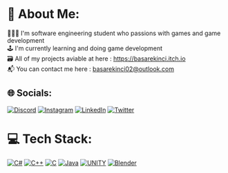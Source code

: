 # 🪪 About Me:
🧑🏻‍🎓 I'm software engineering student who passions with games and game development<br>🕹️ I'm currently learning and doing game development<br>🗃️ All of my projects aviable at here : https://basarekinci.itch.io<br>📬 You can contact me here : basarekinci02@outlook.com


## 🌐 Socials:
[![Discord](https://img.shields.io/badge/Discord-%237289DA.svg?logo=discord&logoColor=white)](https://discord.gg/basarekinci) [![Instagram](https://img.shields.io/badge/Instagram-%23E4405F.svg?logo=Instagram&logoColor=white)](https://instagram.com/basar.ekincii) [![LinkedIn](https://img.shields.io/badge/LinkedIn-%230077B5.svg?logo=linkedin&logoColor=white)](https://linkedin.com/in/ismail-basar-ekinci-446674202) [![Twitter](https://img.shields.io/badge/Twitter-%231DA1F2.svg?logo=Twitter&logoColor=white)](https://twitter.com/BasarEkincii) 

# 💻 Tech Stack:
[![C#](https://img.shields.io/badge/c%23-%23239120.svg?style=for-the-badge&logo=c-sharp&logoColor=white)](https://learn.microsoft.com/en-us/dotnet/csharp/) [![C++](https://img.shields.io/badge/c++-%2300599C.svg?style=for-the-badge&logo=c%2B%2B&logoColor=white)](https://learn.microsoft.com/en-us/cpp/cpp/?view=msvc-170) [![C](https://img.shields.io/badge/c-%2300599C.svg?style=for-the-badge&logo=c&logoColor=white)](https://learn.microsoft.com/en-us/cpp/c-language/?view=msvc-170) [![Java](https://img.shields.io/badge/java-%23ED8B00.svg?style=for-the-badge&logo=java&logoColor=white)](https://www.w3schools.com/java/default.asp) [![UNITY](https://img.shields.io/badge/Unity-%2320232a.svg?style=for-the-badge&logo=unity&logoColor=white)](https://unity.com/products/unity-engine) [![Blender](https://img.shields.io/badge/blender-%23F5792A.svg?style=for-the-badge&logo=blender&logoColor=white)](https://www.blender.org)

<!-- Proudly created with GPRM ( https://gprm.itsvg.in ) -->
